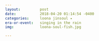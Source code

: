 ```yaml
---
layout:         post
date:           2018-04-20 01:14:54 -0400
categories:     loona jinsoul ⭑
era-or-event:   singing in the rain
img:            loona-soul-fish.jpg

---
```

